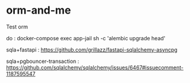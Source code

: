 # orm-and-me
Test orm

do : docker-compose exec app-jail sh -c 'alembic upgrade head' 

sqla+fastapi : https://github.com/grillazz/fastapi-sqlalchemy-asyncpg

sqla+pgbouncer-transaction : https://github.com/sqlalchemy/sqlalchemy/issues/6467#issuecomment-1187595547

